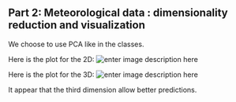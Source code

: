 ## Part 2: Meteorological data : dimensionality reduction and visualization

We choose to use PCA like in the classes.

Here is the plot for the 2D:
![enter image description here](https://cdn.discordapp.com/attachments/1080232339751325736/1081276288553193573/ex_02_pca_center_2D.png)

Here is the plot for the 3D:
![enter image description here](https://cdn.discordapp.com/attachments/1080232339751325736/1081276288892936282/ex_02_pca_center_3D.png)

It appear that the third dimension allow better predictions.
